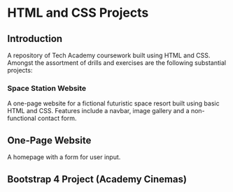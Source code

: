 # HTML and CSS Projects
## Introduction
A repository of Tech Academy coursework built using HTML and CSS. Amongst the assortment of drills and exercises are the following substantial projects:


### Space Station Website 
A one-page website for a fictional futuristic space resort built using basic HTML and CSS. Features include a navbar, image gallery and a non-functional contact form.

## One-Page Website
A homepage with a form for user input. 

## Bootstrap 4 Project (Academy Cinemas)


